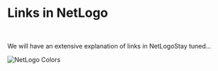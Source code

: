 # Links in NetLogo

&nbsp;

We will have an extensive explanation of links in NetLogoStay tuned...

![NetLogo Colors](http://ccl.northwestern.edu/netlogo/docs/images/programming/radial-layout.gif)